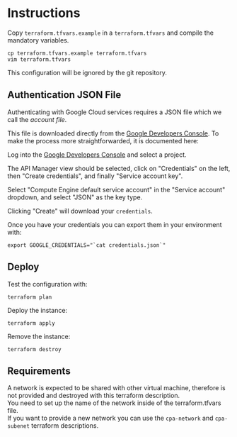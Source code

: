 
# Instructions

Copy `terraform.tfvars.example` in a `terraform.tfvars` and compile the mandatory variables.

    cp terraform.tfvars.example terraform.tfvars
    vim terraform.tfvars

This configuration will be ignored by the git repository.

## Authentication JSON File

Authenticating with Google Cloud services requires a JSON file which we call the *account file*.

This file is downloaded directly from the [Google Developers Console](https://console.developers.google.com/). To make the process more straightforwarded, it is documented here:

Log into the [Google Developers Console](https://console.developers.google.com/) and select a project.

The API Manager view should be selected, click on "Credentials" on the left, then "Create credentials", and finally "Service account key".

Select "Compute Engine default service account" in the "Service account" dropdown, and select "JSON" as the key type.

Clicking "Create" will download your `credentials`.

Once you have your credentials you can export them in your environment with:

    export GOOGLE_CREDENTIALS="`cat credentials.json`"

## Deploy

Test the configuration with:

    terraform plan

Deploy the instance:

    terraform apply

Remove the instance:

    terraform destroy

## Requirements

A network is expected to be shared with other virtual machine, therefore is not provided and destroyed with this terraform description.  
You need to set up the name of the network inside of the terraform.tfvars file.  
If you want to provide a new network you can use the `cpa-network` and `cpa-subenet` terraform descriptions.
